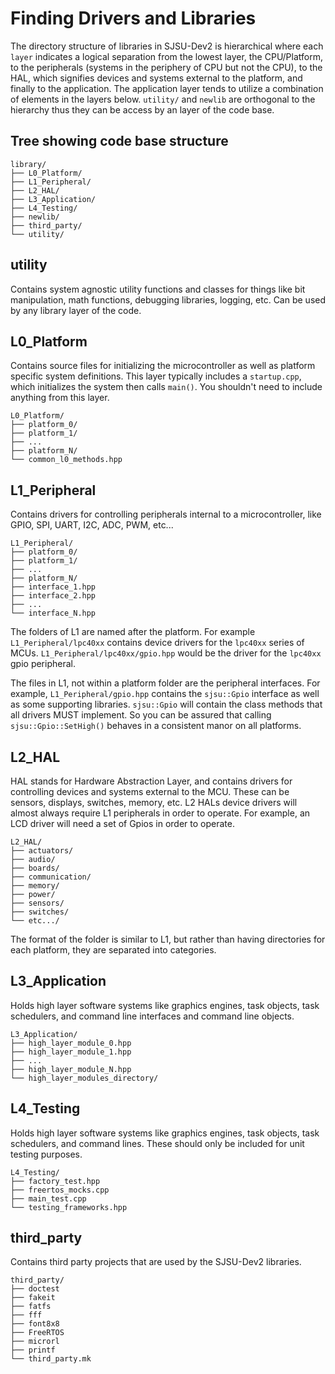 # Finding Drivers and Libraries

The directory structure of libraries in SJSU-Dev2 is hierarchical where each
`layer` indicates a logical separation from the lowest layer, the CPU/Platform,
to the peripherals (systems in the periphery of CPU but not the CPU), to the
HAL, which signifies devices and systems external to the platform, and finally
to the application. The application layer tends to utilize a combination of
elements in the layers below. `utility/` and `newlib` are orthogonal to the
hierarchy thus they can be access by an layer of the code base.

## Tree showing code base structure

```
library/
├── L0_Platform/
├── L1_Peripheral/
├── L2_HAL/
├── L3_Application/
├── L4_Testing/
├── newlib/
├── third_party/
└── utility/
```

## utility

Contains system agnostic utility functions and classes for things like bit
manipulation, math functions, debugging libraries, logging, etc. Can be used by
any library layer of the code.

## L0_Platform

Contains source files for initializing the microcontroller as well as
platform specific system definitions. This layer typically includes a
`startup.cpp`, which initializes the system then calls `main()`.
You shouldn't need to include anything from this layer.

```
L0_Platform/
├── platform_0/
├── platform_1/
├── ...
├── platform_N/
└── common_l0_methods.hpp
```

## L1_Peripheral

Contains drivers for controlling peripherals internal to a microcontroller,
like GPIO, SPI, UART, I2C, ADC, PWM, etc...

```
L1_Peripheral/
├── platform_0/
├── platform_1/
├── ...
├── platform_N/
├── interface_1.hpp
├── interface_2.hpp
├── ...
└── interface_N.hpp
```

The folders of L1 are named after the platform. For example
`L1_Peripheral/lpc40xx` contains device drivers for the `lpc40xx` series of
MCUs. `L1_Peripheral/lpc40xx/gpio.hpp` would be the driver for the `lpc40xx`
gpio peripheral.

The files in L1, not within a platform folder are the peripheral interfaces. For
example, `L1_Peripheral/gpio.hpp` contains the `sjsu::Gpio` interface as well
as some supporting libraries. `sjsu::Gpio` will contain the class methods that
all drivers MUST implement. So you can be assured that calling
`sjsu::Gpio::SetHigh()` behaves in a consistent manor on all platforms.

## L2_HAL

HAL stands for Hardware Abstraction Layer, and contains drivers for
controlling devices and systems external to the MCU. These can be
sensors, displays, switches, memory, etc. L2 HALs device drivers will almost
always require L1 peripherals in order to operate. For example, an LCD driver
will need a set of Gpios in order to operate.

```
L2_HAL/
├── actuators/
├── audio/
├── boards/
├── communication/
├── memory/
├── power/
├── sensors/
├── switches/
└── etc.../
```

The format of the folder is similar to L1, but rather than having directories
for each platform, they are separated into categories.

## L3_Application

Holds high layer software systems like graphics engines, task objects,
task schedulers, and command line interfaces and command line objects.

```
L3_Application/
├── high_layer_module_0.hpp
├── high_layer_module_1.hpp
├── ...
├── high_layer_module_N.hpp
└── high_layer_modules_directory/
```

## L4_Testing

Holds high layer software systems like graphics engines, task objects,
task schedulers, and command lines. These should only be included for unit
testing purposes.

```
L4_Testing/
├── factory_test.hpp
├── freertos_mocks.cpp
├── main_test.cpp
└── testing_frameworks.hpp
```

## third_party

Contains third party projects that are used by the SJSU-Dev2 libraries.

```
third_party/
├── doctest
├── fakeit
├── fatfs
├── fff
├── font8x8
├── FreeRTOS
├── microrl
├── printf
└── third_party.mk
```
